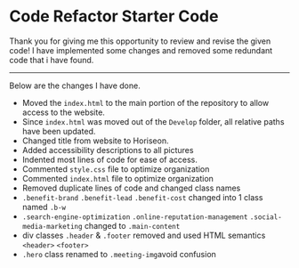 # Code Refactor Starter Code


Thank you for giving me this opportunity to review and revise the given code!
I have implemented some changes and removed some redundant code that i have found.
***

Below are the changes I have done.

* Moved the `index.html` to the main portion of the repository to allow access to the website.
* Since `index.html` was moved out of the `Develop` folder, all relative paths have been updated.
* Changed title from website to Horiseon.
* Added accessibility descriptions to all pictures
* Indented most lines of code for ease of access.
* Commented `style.css` file to optimize organization
* Commented `index.html` file to optimize organization
* Removed duplicate lines of code and changed class names
* `.benefit-brand` `.benefit-lead` `.benefit-cost` changed into 1 class named `.b-w`
* `.search-engine-optimization` `.online-reputation-management` `.social-media-marketing` changed to `.main-content`
* div classes `.header` & `.footer` removed and used HTML semantics `<header>` `<footer>`
* `.hero` class renamed to `.meeting-img`avoid confusion
